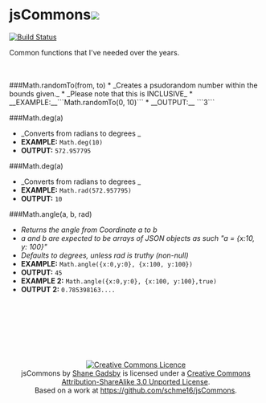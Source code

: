 jsCommons<img src="http://creativecommons.org/wp-content/themes/creativecommons.org/images/fc_approved_tiny.png" />
=========

[![Build Status](https://travis-ci.org/schme16/jsCommons.svg?branch=master)](https://travis-ci.org/schme16/jsCommons)

Common functions that I've needed over the years.

<br>
<br>
###Math.randomTo(from, to)
* _Creates a psudorandom number within the bounds given._
* _Please note that this is INCLUSIVE_
* __EXAMPLE:__```Math.randomTo(0, 10)```
* __OUTPUT:__ ```3```

###Math.deg(a)
* _Converts from radians to degrees _
* __EXAMPLE:__ ```Math.deg(10)```
* __OUTPUT:__ ```572.957795```

###Math.deg(a)
* _Converts from radians to degrees _
* __EXAMPLE:__ ```Math.rad(572.957795)```
* __OUTPUT:__ ```10```

###Math.angle(a, b, rad)
* _Returns the angle from Coordinate a to b_
* _a and b are expected to be arrays of JSON objects as such "a = {x:10, y: 100}"_
* _Defaults to degrees, unless rad is truthy (non-null)_
* __EXAMPLE:__ ```Math.angle({x:0,y:0}, {x:100, y:100})```
* __OUTPUT:__ ```45```
* __EXAMPLE 2:__ ```Math.angle({x:0,y:0}, {x:100, y:100},true)```
* __OUTPUT 2:__ ```0.785398163....```
<br>
<br>
<br>
<br>
<br>
<br>
<br>
<center><a rel="license" href="http://creativecommons.org/licenses/by-sa/3.0/deed.en_GB"><img alt="Creative Commons Licence" style="border-width:0" src="http://i.creativecommons.org/l/by-sa/3.0/88x31.png" /></a><br /><span xmlns:dct="http://purl.org/dc/terms/" property="dct:title">jsCommons</span> by <a xmlns:cc="http://creativecommons.org/ns#" href="https://github.com/schme16" property="cc:attributionName" rel="cc:attributionURL">Shane Gadsby</a> is licensed under a <a rel="license" href="http://creativecommons.org/licenses/by-sa/3.0/deed.en_GB">Creative Commons Attribution-ShareAlike 3.0 Unported License</a>.<br />Based on a work at <a xmlns:dct="http://purl.org/dc/terms/" href="https://github.com/schme16/jsCommons" rel="dct:source">https://github.com/schme16/jsCommons</a>.</center>